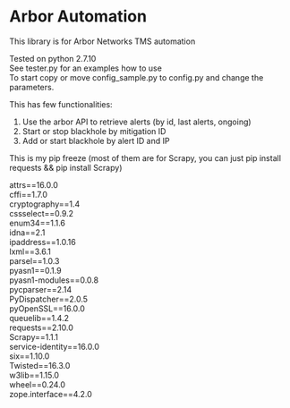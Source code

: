 # Arbor Automation
This library is for Arbor Networks TMS automation  

Tested on python 2.7.10  
See tester.py for an examples how to use  
To start copy or move config_sample.py to config.py and change the parameters.  

This has few functionalities:    
  1. Use the arbor API to retrieve alerts (by id, last alerts, ongoing)
  2. Start or stop blackhole by mitigation ID
  3. Add or start blackhole by alert ID and IP

This is my pip freeze (most of them are for Scrapy, you can just pip install requests && pip install Scrapy)

  attrs==16.0.0  
  cffi==1.7.0  
  cryptography==1.4  
  cssselect==0.9.2  
  enum34==1.1.6  
  idna==2.1  
  ipaddress==1.0.16  
  lxml==3.6.1  
  parsel==1.0.3  
  pyasn1==0.1.9  
  pyasn1-modules==0.0.8  
  pycparser==2.14  
  PyDispatcher==2.0.5  
  pyOpenSSL==16.0.0  
  queuelib==1.4.2  
  requests==2.10.0  
  Scrapy==1.1.1  
  service-identity==16.0.0  
  six==1.10.0  
  Twisted==16.3.0  
  w3lib==1.15.0  
  wheel==0.24.0  
  zope.interface==4.2.0  

